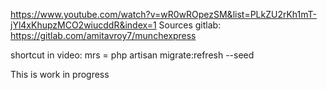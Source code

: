 https://www.youtube.com/watch?v=wR0wROpezSM&list=PLkZU2rKh1mT-jYl4xKhupzMCO2wiucddR&index=1
Sources gitlab: https://gitlab.com/amitavroy7/munchexpress

shortcut in video:
mrs     =       php artisan migrate:refresh --seed

This is work in progress
